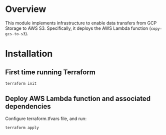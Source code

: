 # Overview

This module implements infrastructure to enable data transfers from GCP Storage to AWS S3. 
Specifically, it deploys the AWS Lambda function (`copy-gcs-to-s3`). 

# Installation

## First time running Terraform

```shell
terraform init
```

## Deploy AWS Lambda function and associated dependencies

Configure terraform.tfvars file, and run: 

```shell
terraform apply
```

